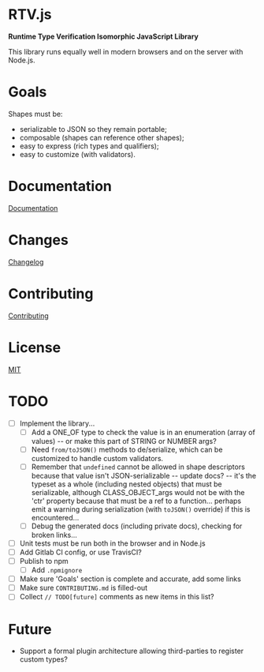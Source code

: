 # RTV.js

__Runtime Type Verification Isomorphic JavaScript Library__

This library runs equally well in modern browsers and on the server with Node.js.

# Goals

Shapes must be:

*   serializable to JSON so they remain portable;
*   composable (shapes can reference other shapes);
*   easy to express (rich types and qualifiers);
*   easy to customize (with validators).

# Documentation

[Documentation](dist/rtv.js.md)

# Changes

[Changelog](CHANGELOG.md)

# Contributing

[Contributing](CONTRIBUTING.md)

# License

[MIT](LICENSE.md)

# TODO

- [ ] Implement the library...
    - [ ] Add a ONE_OF type to check the value is in an enumeration (array of values) -- or make this part of STRING or NUMBER args?
    - [ ] Need `from/toJSON()` methods to de/serialize, which can be customized to handle custom validators.
    - [ ] Remember that `undefined` cannot be allowed in shape descriptors because that value isn't JSON-serializable -- update docs? -- it's the typeset as a whole (including nested objects) that must be serializable, although CLASS_OBJECT_args would not be with the 'ctr' property because that must be a ref to a function... perhaps emit a warning during serialization (with `toJSON()` override) if this is encountered...
    - [ ] Debug the generated docs (including private docs), checking for broken links...
- [ ] Unit tests must be run both in the browser and in Node.js
- [ ] Add Gitlab CI config, or use TravisCI?
- [ ] Publish to npm
    - [ ] Add `.npmignore`
- [ ] Make sure 'Goals' section is complete and accurate, add some links
- [ ] Make sure `CONTRIBUTING.md` is filled-out
- [ ] Collect `// TODO[future]` comments as new items in this list?

# Future

*   Support a formal plugin architecture allowing third-parties to register custom types?
